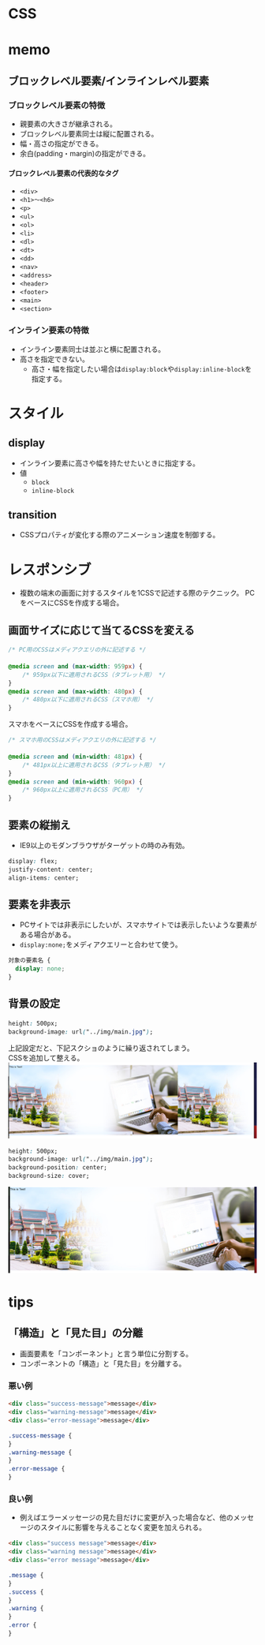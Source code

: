 # CSS
# memo
## ブロックレベル要素/インラインレベル要素
### ブロックレベル要素の特徴
* 親要素の大きさが継承される。
* ブロックレベル要素同士は縦に配置される。
* 幅・高さの指定ができる。
* 余白(padding・margin)の指定ができる。
#### ブロックレベル要素の代表的なタグ
* `<div>`
* `<h1>〜<h6>`
* `<p>`
* `<ul>`
* `<ol>`
* `<li>`
* `<dl>`
* `<dt>`
* `<dd>`
* `<nav>`
* `<address>`
* `<header>`
* `<footer>`
* `<main>`
* `<section>`
### インライン要素の特徴
* インライン要素同士は並ぶと横に配置される。
* 高さを指定できない。
  * 高さ・幅を指定したい場合は`display:block`や`display:inline-block`を指定する。

# スタイル
## display
* インライン要素に高さや幅を持たせたいときに指定する。
* 値
  * `block`
  * `inline-block`
    
## transition
* CSSプロパティが変化する際のアニメーション速度を制御する。

# レスポンシブ
* 複数の端末の画面に対するスタイルを1CSSで記述する際のテクニック。
PCをベースにCSSを作成する場合。
## 画面サイズに応じて当てるCSSを変える
```css
/* PC用のCSSはメディアクエリの外に記述する */

@media screen and (max-width: 959px) {
	/* 959px以下に適用されるCSS（タブレット用） */
}
@media screen and (max-width: 480px) {
	/* 480px以下に適用されるCSS（スマホ用） */
}
```
スマホをベースにCSSを作成する場合。
```css
/* スマホ用のCSSはメディアクエリの外に記述する */

@media screen and (min-width: 481px) {
	/* 481px以上に適用されるCSS（タブレット用） */
}
@media screen and (min-width: 960px) {
	/* 960px以上に適用されるCSS（PC用） */
}
```
## 要素の縦揃え
* IE9以上のモダンブラウザがターゲットの時のみ有効。
```css
display: flex;
justify-content: center;
align-items: center;
```
## 要素を非表示
* PCサイトでは非表示にしたいが、スマホサイトでは表示したいような要素がある場合がある。
* `display:none;`をメディアクエリーと合わせて使う。
```css
対象の要素名 {
  display: none;
}
```
## 背景の設定
```css
height: 500px;
background-image: url("../img/main.jpg");
```
上記設定だと、下記スクショのように繰り返されてしまう。  
CSSを追加して整える。  
<img src="../../../../resource/tech/lang/front/front_01.png">
```css
height: 500px;
background-image: url("../img/main.jpg");
background-position: center;
background-size: cover;
```
<img src="../../../../resource/tech/lang/front/front_02.png">  

# tips
## 「構造」と「見た目」の分離
* 画面要素を「コンポーネント」と言う単位に分割する。
* コンポーネントの「構造」と「見た目」を分離する。
### 悪い例
```html
<div class="success-message">message</div>
<div class="warning-message">message</div>
<div class="error-message">message</div>
```
```css
.success-message {
}
.warning-message {
}
.error-message {
}
```
### 良い例
* 例えばエラーメッセージの見た目だけに変更が入った場合など、他のメッセージのスタイルに影響を与えることなく変更を加えられる。
```html
<div class="success message">message</div>
<div class="warning message">message</div>
<div class="error message">message</div>
```
```css
.message {
}
.success {
}
.warning {
}
.error {
}
```
